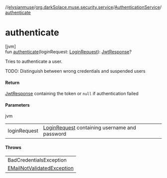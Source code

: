 //[elysianmuse](../../../index.md)/[org.darkSolace.muse.security.service](../index.md)/[AuthenticationService](index.md)/[authenticate](authenticate.md)

# authenticate

[jvm]\
fun [authenticate](authenticate.md)(loginRequest: [LoginRequest](../../org.darkSolace.muse.security.model/-login-request/index.md)): [JwtResponse](../../org.darkSolace.muse.security.model/-jwt-response/index.md)?

Tries to authenticate a user.

TODO: Distinguish between wrong credentials and suspended users

#### Return

[JwtResponse](../../org.darkSolace.muse.security.model/-jwt-response/index.md) containing the token or `null` if authentication failed

#### Parameters

jvm

| | |
|---|---|
| loginRequest | [LoginRequest](../../org.darkSolace.muse.security.model/-login-request/index.md) containing username and password |

#### Throws

| |
|---|
| BadCredentialsException |
| [EMailNotValidatedException](../../org.darkSolace.muse.security.exception/-e-mail-not-validated-exception/index.md) |
